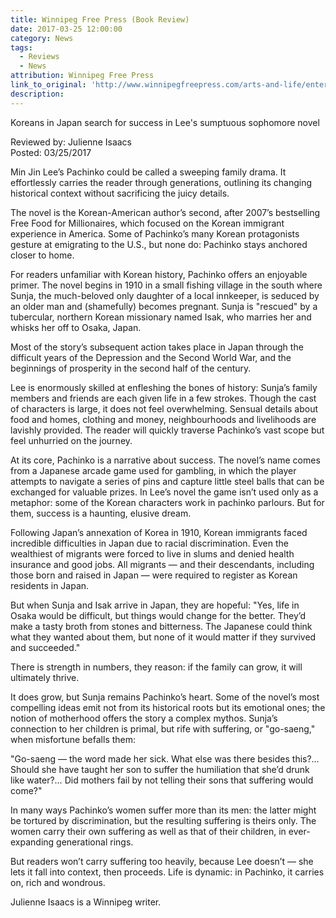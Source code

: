 ```yaml
---
title: Winnipeg Free Press (Book Review)
date: 2017-03-25 12:00:00
category: News
tags:
  - Reviews
  - News
attribution: Winnipeg Free Press
link_to_original: 'http://www.winnipegfreepress.com/arts-and-life/entertainment/books/emotional-roots-of-korean-familys-story-resonate-417078664.html'
description:
---
```



Koreans in Japan search for success in Lee's sumptuous sophomore novel

Reviewed by: Julienne Isaacs
<br>Posted: 03/25/2017&nbsp;

Min Jin Lee’s Pachinko could be called a sweeping family drama. It effortlessly carries the reader through generations, outlining its changing historical context without sacrificing the juicy details.

The novel is the Korean-American author’s second, after 2007’s bestselling Free Food for Millionaires, which focused on the Korean immigrant experience in America. Some of Pachinko’s many Korean protagonists gesture at emigrating to the U.S., but none do: Pachinko stays anchored closer to home.

For readers unfamiliar with Korean history, Pachinko offers an enjoyable primer. The novel begins in 1910 in a small fishing village in the south where Sunja, the much-beloved only daughter of a local innkeeper, is seduced by an older man and (shamefully) becomes pregnant. Sunja is "rescued" by a tubercular, northern Korean missionary named Isak, who marries her and whisks her off to Osaka, Japan.

Most of the story’s subsequent action takes place in Japan through the difficult years of the Depression and the Second World War, and the beginnings of prosperity in the second half of the century.

Lee is enormously skilled at enfleshing the bones of history: Sunja’s family members and friends are each given life in a few strokes. Though the cast of characters is large, it does not feel overwhelming. Sensual details about food and homes, clothing and money, neighbourhoods and livelihoods are lavishly provided. The reader will quickly traverse Pachinko’s vast scope but feel unhurried on the journey.

At its core, Pachinko is a narrative about success. The novel’s name comes from a Japanese arcade game used for gambling, in which the player attempts to navigate a series of pins and capture little steel balls that can be exchanged for valuable prizes. In Lee’s novel the game isn’t used only as a metaphor: some of the Korean characters work in pachinko parlours. But for them, success is a haunting, elusive dream.

Following Japan’s annexation of Korea in 1910, Korean immigrants faced incredible difficulties in Japan due to racial discrimination. Even the wealthiest of migrants were forced to live in slums and denied health insurance and good jobs. All migrants — and their descendants, including those born and raised in Japan — were required to register as Korean residents in Japan.

But when Sunja and Isak arrive in Japan, they are hopeful: "Yes, life in Osaka would be difficult, but things would change for the better. They’d make a tasty broth from stones and bitterness. The Japanese could think what they wanted about them, but none of it would matter if they survived and succeeded."

There is strength in numbers, they reason: if the family can grow, it will ultimately thrive.

It does grow, but Sunja remains Pachinko’s heart. Some of the novel’s most compelling ideas emit not from its historical roots but its emotional ones; the notion of motherhood offers the story a complex mythos. Sunja’s connection to her children is primal, but rife with suffering, or "go-saeng," when misfortune befalls them:

"Go-saeng — the word made her sick. What else was there besides this?… Should she have taught her son to suffer the humiliation that she’d drunk like water?… Did mothers fail by not telling their sons that suffering would come?"

In many ways Pachinko’s women suffer more than its men: the latter might be tortured by discrimination, but the resulting suffering is theirs only. The women carry their own suffering as well as that of their children, in ever-expanding generational rings.

But readers won’t carry suffering too heavily, because Lee doesn’t — she lets it fall into context, then proceeds. Life is dynamic: in Pachinko, it carries on, rich and wondrous.

Julienne Isaacs is a Winnipeg writer.